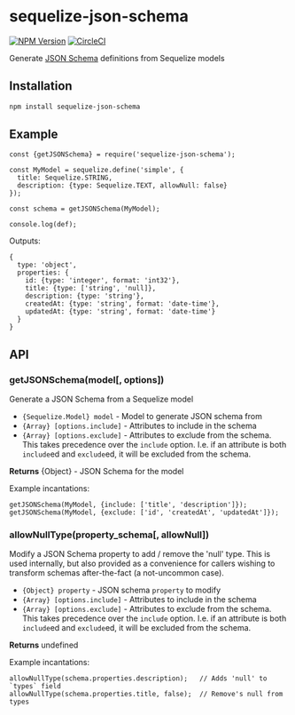 # sequelize-json-schema

[![NPM Version](https://img.shields.io/npm/v/sequelize-json-schema.svg)](https://npmjs.org/package/sequelize-json-schema)
[![CircleCI](https://circleci.com/gh/chaliy/sequelize-json-schema.svg?style=svg)](https://circleci.com/gh/chaliy/sequelize-json-schema)

Generate [JSON Schema](https://json-schema.org/) definitions from Sequelize models

## Installation

```bash
npm install sequelize-json-schema
```

## Example

```
const {getJSONSchema} = require('sequelize-json-schema');

const MyModel = sequelize.define('simple', {
  title: Sequelize.STRING,
  description: {type: Sequelize.TEXT, allowNull: false}
});

const schema = getJSONSchema(MyModel);

console.log(def);
```

Outputs:

```
{
  type: 'object',
  properties: {
    id: {type: 'integer', format: 'int32'},
    title: {type: ['string', 'null]},
    description: {type: 'string'},
    createdAt: {type: 'string', format: 'date-time'},
    updatedAt: {type: 'string', format: 'date-time'}
  }
}
```

## API

### getJSONSchema(model[, options])

Generate a JSON Schema from a Sequelize model

* `{Sequelize.Model} model` - Model to generate JSON schema from
* `{Array} [options.include]` - Attributes to include in the schema
* `{Array} [options.exclude]` - Attributes to exclude from the schema.  This
takes precedence over the `include` option. I.e. if an attribute is both
`include`ed and `exclude`ed, it will be excluded from the schema.

**Returns** {Object} - JSON Schema for the model

Example incantations:
```
getJSONSchema(MyModel, {include: ['title', 'description']});
getJSONSchema(MyModel, {exclude: ['id', 'createdAt', 'updatedAt']});
```


### allowNullType(property_schema[, allowNull])

Modify a JSON Schema property to add / remove the 'null' type.  This is used
internally, but also provided as a convenience for callers wishing to transform
schemas after-the-fact (a not-uncommon case).

* `{Object} property` - JSON schema `property` to modify
* `{Array} [options.include]` - Attributes to include in the schema
* `{Array} [options.exclude]` - Attributes to exclude from the schema.  This
takes precedence over the `include` option. I.e. if an attribute is both
`include`ed and `exclude`ed, it will be excluded from the schema.

**Returns** undefined

Example incantations:
```
allowNullType(schema.properties.description);   // Adds 'null' to `types` field
allowNullType(schema.properties.title, false);  // Remove's null from types
```
